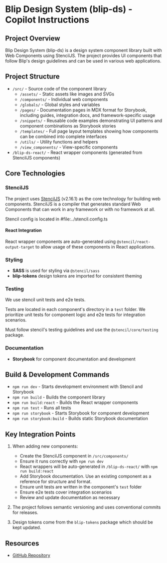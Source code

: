 # Blip Design System (blip-ds) - Copilot Instructions

## Project Overview

Blip Design System (blip-ds) is a design system component library built with Web Components using StencilJS. The project provides UI components that follow Blip's design guidelines and can be used in various web applications.

## Project Structure

- `/src/` - Source code of the component library
  - `/assets/` - Static assets like images and SVGs
  - `/components/` - Individual web components
  - `/globals/` - Global styles and variables
  - `/pages/` - Documentation pages in MDX format for Storybook, including guides, integration docs, and framework-specific usage
  - `/snippets/` - Reusable code examples demonstrating UI patterns and component combinations as Storybook stories
  - `/templates/` - Full page layout templates showing how components can be combined into complete interfaces
  - `/utils/` - Utility functions and helpers
  - `/view_components/` - View-specific components
- `/blip-ds-react/` - React wrapper components (generated from StencilJS components)

## Core Technologies

### StencilJS

The project uses [StencilJS](https://stenciljs.com/) (v2.16.1) as the core technology for building web components. StencilJS is a compiler that generates standard Web Components that can work in any framework or with no framework at all.

Stencil config is located in #file:../stencil.config.ts

#### React Integration

React wrapper components are auto-generated using `@stencil/react-output-target` to allow usage of these components in React applications.

### Styling

- **SASS** is used for styling via `@stencil/sass`
- **blip-tokens** design tokens are imported for consistent theming

### Testing

We use stencil unit tests and e2e tests.

Tests are located in each component's directory in a `test` folder. We prioritize unit tests for component logic and e2e tests for integration scenarios.

Must follow stencil's testing guidelines and use the `@stencil/core/testing` package.

### Documentation

- **Storybook** for component documentation and development

## Build & Development Commands

- `npm run dev` - Starts development environment with Stencil and Storybook
- `npm run build` - Builds the component library
- `npm run build:react` - Builds the React wrapper components
- `npm run test` - Runs all tests
- `npm run storybook` - Starts Storybook for component development
- `npm run storybook:build` - Builds static Storybook documentation

## Key Integration Points

1. When adding new components:

   - Create the StencilJS component in `/src/components/`
   - Ensure it runs correctly with `npm run dev`
   - React wrappers will be auto-generated in `/blip-ds-react/` with `npm run build:react`
   - Add Storybook documentation. Use an existing component as a reference for structure and format.
   - Ensure unit tests are written in the component's `test` folder
   - Ensure e2e tests cover integration scenarios
   - Review and update documentation as necessary

2. The project follows semantic versioning and uses conventional commits for releases.

3. Design tokens come from the `blip-tokens` package which should be kept updated.

## Resources

- [GitHub Repository](https://github.com/takenet/blip-ds)
